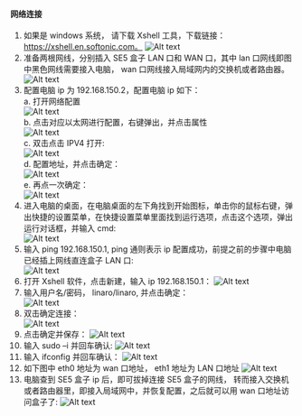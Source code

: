#### 网络连接
  1. 如果是 windows 系统， 请下载 Xshell 工具，下载链接：https://xshell.en.softonic.com。  ![Alt text](./pics/image-8.png)
  2. 准备两根网线，分别插入 SE5 盒子 LAN 口和 WAN 口，其中 lan 口网线即图中黑色网线需要接入电脑， wan 口网线接入局域网内的交换机或者路由器。  ![Alt text](./pics/image-9.png) 
  3. 配置电脑 ip 为 192.168.150.2，配置电脑 ip 如下：  
    a. 打开网络配置  
    ![Alt text](./pics/image-10.png)  
    b. 点击对应以太网进行配置，右键弹出，并点击属性  
    ![Alt text](./pics/image-11.png)  
    c. 双击点击 IPV4 打开:  
    ![Alt text](./pics/image-12.png)  
    d. 配置地址，并点击确定：  
    ![Alt text](./pics/image-13.png)  
    e. 再点一次确定：  
    ![Alt text](./pics/image-14.png)  
  4. 进入电脑的桌面，在电脑桌面的左下角找到开始图标，单击你的鼠标右键，弹出快捷的设置菜单，在快捷设置菜单里面找到运行选项，点击这个选项，弹出运行对话框，并输入 cmd:   
    ![Alt text](./pics/image-15.png)
  5. 输入 ping 192.168.150.1, ping 通则表示 ip 配置成功，前提之前的步骤中电脑已经插上网线直连盒子 LAN 口:  
    ![Alt text](./pics/image-16.png)
  6. 打开 Xshell 软件，点击新建，输入 ip 192.168.150.1： 
    ![Alt text](./pics/image-17.png)  
  7. 输入用户名/密码， linaro/linaro, 并点击确定：  
    ![Alt text](./pics/image-18.png)  
  8. 双击确定连接：  
    ![Alt text](./pics/image-19.png)
  9. 点击确定并保存：
    ![Alt text](./pics/image-20.png)
  10. 输入 sudo –i 并回车确认:
    ![Alt text](./pics/image-21.png)
  11. 输入 ifconfig 并回车确认：
    ![Alt text](./pics/image-22.png)
  12. 如下图中 eth0 地址为 wan 口地址， eth1 地址为 LAN 口地址
    ![Alt text](./pics/image-23.png)
  13. 电脑查到 SE5 盒子 ip 后，即可拔掉连接 SE5 盒子的网线， 转而接入交换机或者路由器里，即接入局域网中，并恢复配置，之后就可以用 wan 口地址访问盒子了:
    ![Alt text](./pics/image-24.png) 
